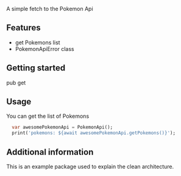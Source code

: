 A simple fetch to the Pokemon Api

## Features
- get Pokemons list
- PokemonApiError class
## Getting started

pub get 

## Usage

You can get the list of Pokemons

```dart
  var awesomePokemonApi = PokemonApi();
  print('pokemons: ${await awesomePokemonApi.getPokemons()}');
```

## Additional information
This is an example package used to explain the clean architecture.
